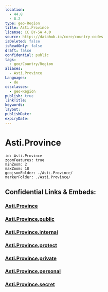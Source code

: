 ```yaml
---
location:
  - 44.8
  - 8.2
type: geo-Region
title: Asti.Province
license: CC BY-SA 4.0
source: https://datahub.io/core/country-codes
isDeleted: false
isReadOnly: false
draft: false
confidential: public
tags:
  - geo/Country/Region
aliases:
  - Asti.Province
Languages:
  - de
cssclasses:
  - geo-Region
publish: true
linkTitle:
keywords:
layout:
publishDate:
expiryDate:
---
```


# Asti.Province

```leaflet
id: Asti.Province
zoomFeatures: true 
minZoom: 2 
maxZoom: 18
geojsonFolder: ./Asti.Province/
markerFolder: ./Asti.Province/
```


## Confidential Links & Embeds: 

### [Asti.Province](/_Standards/Earth/Continent/Europe/Europe~South/Italy/regions~Italy/Piedmont/Asti.Province.md) 

### [Asti.Province.public](/_public/Earth/Continent/Europe/Europe~South/Italy/regions~Italy/Piedmont/Asti.Province.public.md) 

### [Asti.Province.internal](/_internal/Earth/Continent/Europe/Europe~South/Italy/regions~Italy/Piedmont/Asti.Province.internal.md) 

### [Asti.Province.protect](/_protect/Earth/Continent/Europe/Europe~South/Italy/regions~Italy/Piedmont/Asti.Province.protect.md) 

### [Asti.Province.private](/_private/Earth/Continent/Europe/Europe~South/Italy/regions~Italy/Piedmont/Asti.Province.private.md) 

### [Asti.Province.personal](/_personal/Earth/Continent/Europe/Europe~South/Italy/regions~Italy/Piedmont/Asti.Province.personal.md) 

### [Asti.Province.secret](/_secret/Earth/Continent/Europe/Europe~South/Italy/regions~Italy/Piedmont/Asti.Province.secret.md)

